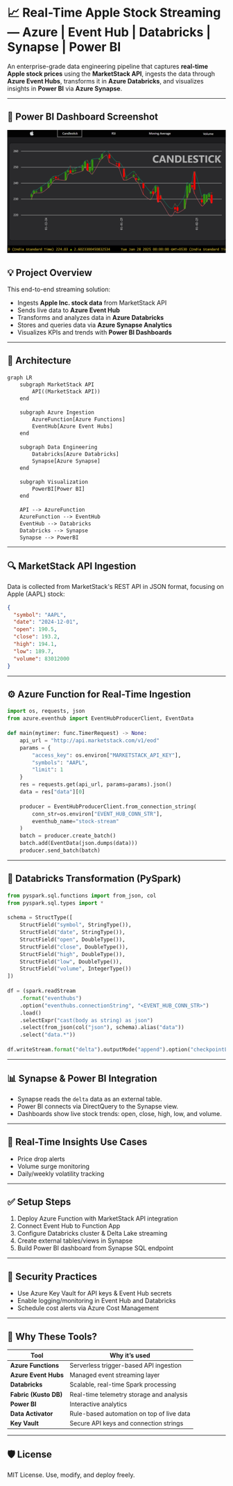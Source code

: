 
# 📈 Real-Time Apple Stock Streaming — Azure | Event Hub | Databricks | Synapse | Power BI

An enterprise-grade data engineering pipeline that captures **real-time Apple stock prices** using the **MarketStack API**, ingests the data through **Azure Event Hubs**, transforms it in **Azure Databricks**, and visualizes insights in **Power BI** via **Azure Synapse**.

---
## 📸 Power BI Dashboard Screenshot

![Streaming Power BI Dashboard](https://github.com/mohitsubramaniam15/mohitsubramaniam15/raw/main/bi_screenshots/streaming_bi.png)

## 💡 Project Overview

This end-to-end streaming solution:
- Ingests **Apple Inc. stock data** from MarketStack API
- Sends live data to **Azure Event Hub**
- Transforms and analyzes data in **Azure Databricks**
- Stores and queries data via **Azure Synapse Analytics**
- Visualizes KPIs and trends with **Power BI Dashboards**

---

## 📐 Architecture

```mermaid
graph LR
    subgraph MarketStack API
        API((MarketStack API))
    end

    subgraph Azure Ingestion
        AzureFunction[Azure Functions]
        EventHub[Azure Event Hubs]
    end

    subgraph Data Engineering
        Databricks[Azure Databricks]
        Synapse[Azure Synapse]
    end

    subgraph Visualization
        PowerBI[Power BI]
    end

    API --> AzureFunction
    AzureFunction --> EventHub
    EventHub --> Databricks
    Databricks --> Synapse
    Synapse --> PowerBI
```

---

## 🔍 MarketStack API Ingestion

Data is collected from MarketStack's REST API in JSON format, focusing on Apple (AAPL) stock:

```json
{
  "symbol": "AAPL",
  "date": "2024-12-01",
  "open": 190.5,
  "close": 193.2,
  "high": 194.1,
  "low": 189.7,
  "volume": 83012000
}
```

---

## ⚙️ Azure Function for Real-Time Ingestion

```python
import os, requests, json
from azure.eventhub import EventHubProducerClient, EventData

def main(mytimer: func.TimerRequest) -> None:
    api_url = "http://api.marketstack.com/v1/eod"
    params = {
        "access_key": os.environ["MARKETSTACK_API_KEY"],
        "symbols": "AAPL",
        "limit": 1
    }
    res = requests.get(api_url, params=params).json()
    data = res["data"][0]

    producer = EventHubProducerClient.from_connection_string(
        conn_str=os.environ["EVENT_HUB_CONN_STR"],
        eventhub_name="stock-stream"
    )
    batch = producer.create_batch()
    batch.add(EventData(json.dumps(data)))
    producer.send_batch(batch)
```

---

## 🔄 Databricks Transformation (PySpark)

```python
from pyspark.sql.functions import from_json, col
from pyspark.sql.types import *

schema = StructType([
    StructField("symbol", StringType()),
    StructField("date", StringType()),
    StructField("open", DoubleType()),
    StructField("close", DoubleType()),
    StructField("high", DoubleType()),
    StructField("low", DoubleType()),
    StructField("volume", IntegerType())
])

df = (spark.readStream
    .format("eventhubs")
    .option("eventhubs.connectionString", "<EVENT_HUB_CONN_STR>")
    .load()
    .selectExpr("cast(body as string) as json")
    .select(from_json(col("json"), schema).alias("data"))
    .select("data.*"))

df.writeStream.format("delta").outputMode("append").option("checkpointLocation", "/tmp/chk").start("/mnt/delta/apple_stock_data")
```

---

## 📊 Synapse & Power BI Integration

- Synapse reads the `delta` data as an external table.
- Power BI connects via DirectQuery to the Synapse view.
- Dashboards show live stock trends: open, close, high, low, and volume.

---

## 🔁 Real-Time Insights Use Cases

- Price drop alerts
- Volume surge monitoring
- Daily/weekly volatility tracking

---

## ✅ Setup Steps

1. Deploy Azure Function with MarketStack API integration
2. Connect Event Hub to Function App
3. Configure Databricks cluster & Delta Lake streaming
4. Create external tables/views in Synapse
5. Build Power BI dashboard from Synapse SQL endpoint

---

## 🔐 Security Practices

- Use Azure Key Vault for API keys & Event Hub secrets
- Enable logging/monitoring in Event Hub and Databricks
- Schedule cost alerts via Azure Cost Management

---

## 🤖 Why These Tools?

| Tool                | Why it’s used                                                                 |
|---------------------|--------------------------------------------------------------------------------|
| **Azure Functions** | Serverless trigger-based API ingestion                                        |
| **Azure Event Hubs**| Managed event streaming layer                                                 |
| **Databricks**      | Scalable, real-time Spark processing                                          |
| **Fabric (Kusto DB)**| Real-time telemetry storage and analysis                                      |
| **Power BI**        | Interactive analytics                                                         |
| **Data Activator**  | Rule-based automation on top of live data                                     |
| **Key Vault**       | Secure API keys and connection strings                                        |

---

## 🛡 License

MIT License. Use, modify, and deploy freely.
